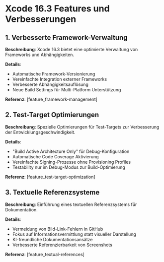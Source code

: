 # Xcode 16.3 Features und Verbesserungen

## 1. Verbesserte Framework-Verwaltung

**Beschreibung**: Xcode 16.3 bietet eine optimierte Verwaltung von Frameworks und Abhängigkeiten.

**Details**:
- Automatische Framework-Versionierung
- Vereinfachte Integration externer Frameworks
- Verbesserte Abhängigkeitsauflösung
- Neue Build Settings für Multi-Platform Unterstützung

**Referenz**: [feature_framework-management]

## 2. Test-Target Optimierungen

**Beschreibung**: Spezielle Optimierungen für Test-Targets zur Verbesserung der Entwicklungsgeschwindigkeit.

**Details**:
- "Build Active Architecture Only" für Debug-Konfiguration
- Automatische Code Coverage Aktivierung
- Vereinfachte Signing-Prozesse ohne Provisioning Profiles
- Testability nur im Debug-Modus zur Build-Optimierung

**Referenz**: [feature_test-target-optimization]

## 3. Textuelle Referenzsysteme

**Beschreibung**: Einführung eines textuellen Referenzsystems für Dokumentation.

**Details**:
- Vermeidung von Bild-Link-Fehlern in GitHub
- Fokus auf Informationsvermittlung statt visueller Darstellung
- KI-freundliche Dokumentationsansätze
- Verbesserte Referenzierbarkeit von Screenshots

**Referenz**: [feature_textual-references]
